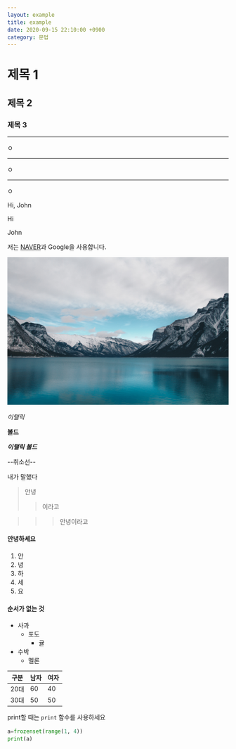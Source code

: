 ```yaml
---
layout: example
title: example
date: 2020-09-15 22:10:00 +0900
category: 문법
---
```


# 제목 1

## 제목 2

### 제목 3

***
ㅇ

___
ㅇ

---
ㅇ

Hi,
John

Hi

John

저는 [NAVER](HTTPS://NAVER.COM)과 Google을 사용합니다.

![](/img/unsplash.jpg)

*이탤릭*

**볼드**

***이탤릭 볼드***

--취소선--

내가 말했다
>안녕
>>이라고

>>>안녕이라고

#### 안녕하세요
1. 안
2. 녕
3. 하
3. 세
3. 요

#### 순서가 없는 것
- 사과
  - 포도
    - 귤
- 수박
    - 멜론

| 구분 | 남자 | 여자 |
| --- | --- | --- |
| 20대 | 60 | 40 |
| 30대 | 50 | 50 |

print할 때는 `print` 함수를 사용하세요

```python
a=frozenset(range(1, 4))
print(a)
```







